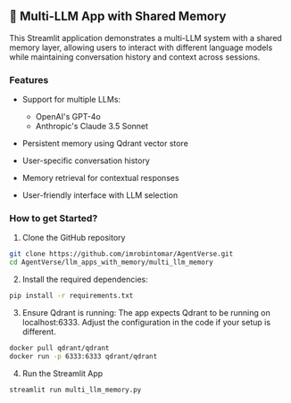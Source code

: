 ## 🧠 Multi-LLM App with Shared Memory
This Streamlit application demonstrates a multi-LLM system with a shared memory layer, allowing users to interact with different language models while maintaining conversation history and context across sessions.

### Features

- Support for multiple LLMs:
    - OpenAI's GPT-4o
    - Anthropic's Claude 3.5 Sonnet

- Persistent memory using Qdrant vector store
- User-specific conversation history
- Memory retrieval for contextual responses
- User-friendly interface with LLM selection

### How to get Started?

1. Clone the GitHub repository
```bash
git clone https://github.com/imrobintomar/AgentVerse.git
cd AgentVerse/llm_apps_with_memory/multi_llm_memory
```

2. Install the required dependencies:

```bash
pip install -r requirements.txt
```

3. Ensure Qdrant is running:
The app expects Qdrant to be running on localhost:6333. Adjust the configuration in the code if your setup is different.

```bash
docker pull qdrant/qdrant
docker run -p 6333:6333 qdrant/qdrant
```

4. Run the Streamlit App
```bash
streamlit run multi_llm_memory.py
```